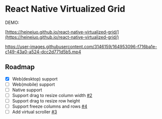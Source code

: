 # React Native Virtualized Grid



DEMO:

[https://heineiuo.github.io/react-native-virtualized-grid/](https://heineiuo.github.io/react-native-virtualized-grid/)

https://user-images.githubusercontent.com/3146159/164953096-f716ba1e-c149-43a0-a524-dcc2d771d5b5.mp4


## Roadmap

- [x] Web(desktop) support
- [ ] Web(mobile) support
- [ ] Native support
- [ ] Support drag to resize column width [#2](https://github.com/heineiuo/react-native-virtualized-grid/issues/2)
- [ ] Support drag to resize row height
- [ ] Support freeze columns and rows [#4](https://github.com/heineiuo/react-native-virtualized-grid/issues/4)
- [ ] Add virtual scroller [#3](https://github.com/heineiuo/react-native-virtualized-grid/issues/3)
